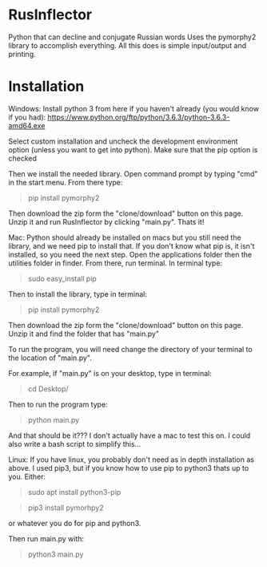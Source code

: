 # RusInflector
Python that can decline and conjugate Russian words
Uses the pymorphy2 library to accomplish everything. All this does is simple input/output and printing.


# Installation
Windows:
Install python 3 from here if you haven't already (you would know if you had): https://www.python.org/ftp/python/3.6.3/python-3.6.3-amd64.exe

Select custom installation and uncheck the development environment option (unless you want to get into python). Make sure that the pip option is checked

Then we install the needed library. 
Open command prompt by typing "cmd" in the start menu. From there type:
> pip install pymorphy2

Then download the zip form the "clone/download" button on this page. Unzip it and run RusInflector by clicking "main.py". Thats it!

Mac:
Python should already be installed on macs but you still need the library, and we need pip to install that. If you don't know what pip is, it isn't installed, so you need the next step.
Open the applications folder then the utilities folder in finder. From there, run terminal.
In terminal type: 
>sudo easy_install pip

Then to install the library, type in terminal:
>pip install pymorphy2

Then download the zip form the "clone/download" button on this page. Unzip it and find the folder that has "main.py"

To run the program, you will need change the directory of your terminal to the location of "main.py".

For example, if "main.py" is on your desktop, type in terminal:
>cd Desktop/

Then to run the program type:
>python main.py

And that should be it??? I don't actually have a mac to test this on. I could also write a bash script to simplify this...

Linux:
If you have linux, you probably don't need as in depth installation as above.
I used pip3, but if you know how to use pip to python3 thats up to you.
Either:
>sudo apt install python3-pip

>pip3 install pymorhpy2

or whatever you do for pip and python3.

Then run main.py with:
>python3 main.py
